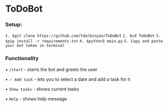 # ToDoBot
### Setup:
```1. $git clone https://github.com/tdarbinyan/ToDoBot```
```2. $cd ToDoBot```
```3. $pip install -r requirements.txt```
```4. $python3 main.py```
```5. Copy and paste your bot token in terminal```

### Functionality
• ``` /start ``` - starts the bot and greets the user

• ``` ✅ Add task ``` - lets you to select a date and add a task for it

• ``` Show tasks ``` - shows current tasks

• ``` Help ``` - shows help message
